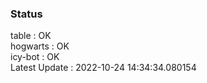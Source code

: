 ### Status


table : OK  
hogwarts : OK  
icy-bot : OK  
Latest Update : 2022-10-24 14:34:34.080154
